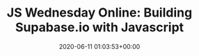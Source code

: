 ---
title: "JS Wednesday Online: Building Supabase.io with Javascript"
date: 2020-06-11 01:03:53+00:00
youtubeid: "8IE7_dCevow"
---